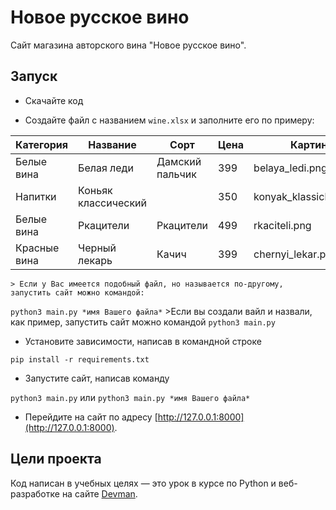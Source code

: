 # Новое русское вино

Сайт магазина авторского вина "Новое русское вино".

## Запуск

- Скачайте код

- Создайте файл с названием `wine.xlsx` и заполните его по примеру:

|Категория|Название|Сорт|Цена|Картинка|Акция|
|-|--------|---|-----|------|--------|
|Белые вина|Белая леди|Дамский пальчик|399|belaya_ledi.png|Выгодное предложение|
|Напитки|	Коньяк классический| |350|	konyak_klassicheskyi.png|	|
|Белые вина|	Ркацители|	Ркацители|	499|	rkaciteli.png|	|
|Красные вина|	Черный лекарь|	Качич|	399|	chernyi_lekar.png|	|

    > Если у Вас имеется подобный файл, но называется по-другому, запустить сайт можно командой:
```python3 main.py *имя Вашего файла*```
    >Если вы создали вайл и назвали, как пример, запустить сайт можно командой
```python3 main.py```

- Установите зависимости, написав в командной строке

```pip install -r requirements.txt```

- Запустите сайт, написав команду 

```python3 main.py``` или ```python3 main.py *имя Вашего файла*```

- Перейдите на сайт по адресу [http://127.0.0.1:8000](http://127.0.0.1:8000).

## Цели проекта

Код написан в учебных целях — это урок в курсе по Python и веб-разработке на сайте [Devman](https://dvmn.org).
